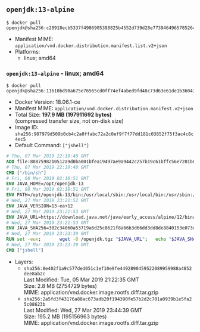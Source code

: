 ## `openjdk:13-alpine`

```console
$ docker pull openjdk@sha256:c28918ecb5337f4986905398825b4552d739d28e773946496578526410939dce
```

-	Manifest MIME: `application/vnd.docker.distribution.manifest.list.v2+json`
-	Platforms:
	-	linux; amd64

### `openjdk:13-alpine` - linux; amd64

```console
$ docker pull openjdk@sha256:11610bd90a675e76565cd0ff74ef4abed9fd48c73d63e61de1b360438fd0f3eb
```

-	Docker Version: 18.06.1-ce
-	Manifest MIME: `application/vnd.docker.distribution.manifest.v2+json`
-	Total Size: **197.9 MB (197911692 bytes)**  
	(compressed transfer size, not on-disk size)
-	Image ID: `sha256:987979d509b0cb4c2a0ffabc72a2c0ef9f7f77dd181c03852f75f3ac4c8c4ec5`
-	Default Command: `["jshell"]`

```dockerfile
# Thu, 07 Mar 2019 22:19:40 GMT
ADD file:88875982b0512a9d0ba001bfea19497ae9a9442c257b19c61bffc56e7201b0c3 in / 
# Thu, 07 Mar 2019 22:19:40 GMT
CMD ["/bin/sh"]
# Fri, 08 Mar 2019 02:10:51 GMT
ENV JAVA_HOME=/opt/openjdk-13
# Fri, 08 Mar 2019 02:10:51 GMT
ENV PATH=/opt/openjdk-13/bin:/usr/local/sbin:/usr/local/bin:/usr/sbin:/usr/bin:/sbin:/bin
# Wed, 27 Mar 2019 23:21:52 GMT
ENV JAVA_VERSION=13-ea+12
# Wed, 27 Mar 2019 23:21:53 GMT
ENV JAVA_URL=https://download.java.net/java/early_access/alpine/12/binaries/openjdk-13-ea+12_linux-x64-musl_bin.tar.gz
# Wed, 27 Mar 2019 23:21:53 GMT
ENV JAVA_SHA256=302c34060a53719a6d25c8621f8a66b3d66dd3dd8de8840153e073db5bf3e3db
# Wed, 27 Mar 2019 23:23:39 GMT
RUN set -eux; 		wget -O /openjdk.tgz "$JAVA_URL"; 	echo "$JAVA_SHA256 */openjdk.tgz" | sha256sum -c -; 	mkdir -p "$JAVA_HOME"; 	tar --extract --file /openjdk.tgz --directory "$JAVA_HOME" --strip-components 1; 	rm /openjdk.tgz; 		java -Xshare:dump; 		java --version; 	javac --version
# Wed, 27 Mar 2019 23:23:39 GMT
CMD ["jshell"]
```

-	Layers:
	-	`sha256:8e402f1a9c577ded051c1ef10e9fe4492890459522089959988a4852dee8ab2c`  
		Last Modified: Tue, 05 Mar 2019 21:22:35 GMT  
		Size: 2.8 MB (2754729 bytes)  
		MIME: application/vnd.docker.image.rootfs.diff.tar.gzip
	-	`sha256:2a5fd3f43176a88ac673adb20f194390fe57b2d2c701a0939b1e5fa25c08623b`  
		Last Modified: Wed, 27 Mar 2019 23:44:39 GMT  
		Size: 195.2 MB (195156963 bytes)  
		MIME: application/vnd.docker.image.rootfs.diff.tar.gzip
